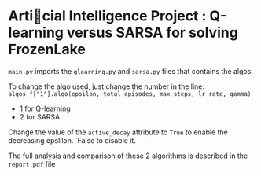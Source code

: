 # Articial Intelligence Project : Q-learning versus SARSA for solving FrozenLake

`main.py` imports the `qlearning.py` and `sarsa.py` files that contains the algos.

To change the algo used, just change the number in the line:
`algos_f["1"].algo(epsilon, total_episodes, max_steps, lr_rate, gamma)`</br>
   - 1 for Q-learning
   - 2 for SARSA
   
 Change the value of the `active_decay` attribute to `True` to enable the decreasing epslilon. `False to disable it.

The full analysis and comparison of these 2 algorithms is described in the `report.pdf` file